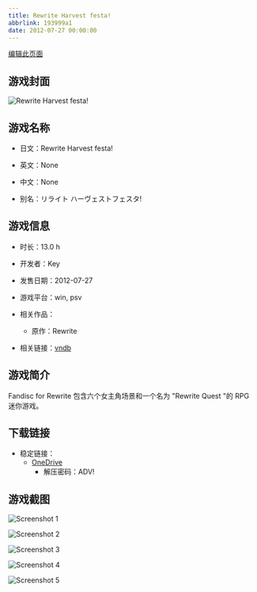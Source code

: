 ```yaml
---
title: Rewrite Harvest festa!
abbrlink: 193999a1
date: 2012-07-27 00:00:00
---
```

[编辑此页面](https://github.com/ACG-3/ADV3-source/blob/main/source/_posts/games/Rewrite%20Harvest%20festa%21.md)

## 游戏封面

![Rewrite Harvest festa!](https://pan.timero.xyz/d/onedrive/img_lib_001/Rewrite%20Harvest%20festa%21_cover.avif)


## 游戏名称

- 日文：Rewrite Harvest festa!
- 英文：None
- 中文：None

- 别名：リライト ハーヴェストフェスタ!


## 游戏信息

- 时长：13.0 h
- 开发者：Key
- 发售日期：2012-07-27
- 游戏平台：win, psv
- 相关作品：
   - 原作：Rewrite

- 相关链接：[vndb](https://vndb.org/v8020)


## 游戏简介

Fandisc for Rewrite 包含六个女主角场景和一个名为 "Rewrite Quest "的 RPG 迷你游戏。


## 下载链接

- 稳定链接：
    - [OneDrive](https://pan.timero.xyz/onedrive/adv_lib_001/Rewrite%20Harvest%20festa%21)
        - 解压密码：ADV!



## 游戏截图


![Screenshot 1](https://pan.timero.xyz/d/onedrive/img_lib_001/Rewrite%20Harvest%20festa%21_Screenshot_1.avif)

![Screenshot 2](https://pan.timero.xyz/d/onedrive/img_lib_001/Rewrite%20Harvest%20festa%21_Screenshot_2.avif)

![Screenshot 3](https://pan.timero.xyz/d/onedrive/img_lib_001/Rewrite%20Harvest%20festa%21_Screenshot_3.avif)

![Screenshot 4](https://pan.timero.xyz/d/onedrive/img_lib_001/Rewrite%20Harvest%20festa%21_Screenshot_4.avif)

![Screenshot 5](https://pan.timero.xyz/d/onedrive/img_lib_001/Rewrite%20Harvest%20festa%21_Screenshot_5.avif)

